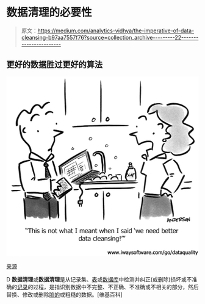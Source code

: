 # 数据清理的必要性

> 原文：<https://medium.com/analytics-vidhya/the-imperative-of-data-cleansing-b97aa7557f76?source=collection_archive---------22----------------------->

## 更好的数据胜过更好的算法

![](img/b525dd69c8814a8563db4305ef682185.png)

[来源](https://uweccsdatamining101weka.files.wordpress.com/2018/04/datacartoon.jpg)

D **数据清理**或**数据清理**是从记录集、[表](https://en.wikipedia.org/wiki/Table_(database))或[数据库](https://en.wikipedia.org/wiki/Database)中检测并纠正(或删除)损坏或不准确的[记录](https://en.wikipedia.org/wiki/Storage_record)的过程，是指识别数据中不完整、不正确、不准确或不相关的部分，然后替换、修改或删除[脏的](https://en.wikipedia.org/wiki/Dirty_data)或粗糙的数据。[维基百科]